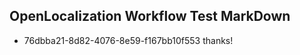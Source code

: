 ## OpenLocalization Workflow Test MarkDown
* 76dbba21-8d82-4076-8e59-f167bb10f553 thanks!

<!--HONumber=Jul16_HO3-->


